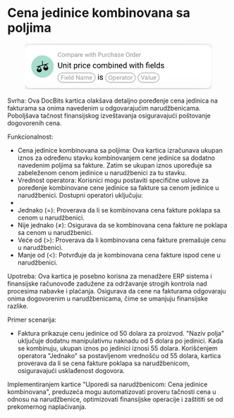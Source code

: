 # Cena jedinice kombinovana sa poljima

<figure><img src="../../../.gitbook/assets/Bildschirmfoto 2024-05-02 um 14.24.55.png" alt=""><figcaption></figcaption></figure>

Svrha: Ova DocBits kartica olakšava detaljno poređenje cena jedinica na fakturama sa onima navedenim u odgovarajućim narudžbenicama. Poboljšava tačnost finansijskog izveštavanja osiguravajući poštovanje dogovorenih cena.

Funkcionalnost:

* Cena jedinice kombinovana sa poljima: Ova kartica izračunava ukupan iznos za određenu stavku kombinovanjem cene jedinice sa dodatno navedenim poljima sa fakture. Zatim se ukupan iznos upoređuje sa zabeleženom cenom jedinice u narudžbenici za tu stavku.
* Vrednost operatora: Korisnici mogu postaviti specifične uslove za poređenje kombinovane cene jedinice sa fakture sa cenom jedinice u narudžbenici. Dostupni operatori uključuju:
*
* Jednako (=): Proverava da li se kombinovana cena fakture poklapa sa cenom u narudžbenici.
* Nije jednako (≠): Osigurava da se kombinovana cena fakture ne poklapa sa cenom u narudžbenici.
* Veće od (>): Proverava da li kombinovana cena fakture premašuje cenu u narudžbenici.
* Manje od (<): Potvrđuje da je kombinovana cena fakture ispod cene u narudžbenici.

Upotreba: Ova kartica je posebno korisna za menadžere ERP sistema i finansijske računovođe zadužene za održavanje strogih kontrola nad procesima nabavke i plaćanja. Osigurava da cene na fakturama odgovaraju onima dogovorenim u narudžbenicama, čime se umanjuju finansijske razlike.

Primer scenarija:

* Faktura prikazuje cenu jedinice od 50 dolara za proizvod. "Naziv polja" uključuje dodatnu manipulativnu naknadu od 5 dolara po jedinici. Kada se kombinuju, ukupan iznos po jedinici iznosi 55 dolara. Korišćenjem operatora "Jednako" sa postavljenom vrednošću od 55 dolara, kartica proverava da li se cena fakture poklapa sa narudžbenicom, osiguravajući usklađenost dogovora.

Implementiranjem kartice "Uporedi sa narudžbenicom: Cena jedinice kombinovana", preduzeća mogu automatizovati proveru tačnosti cena u odnosu na narudžbenice, optimizovati finansijske operacije i zaštititi se od prekomernog naplaćivanja.
